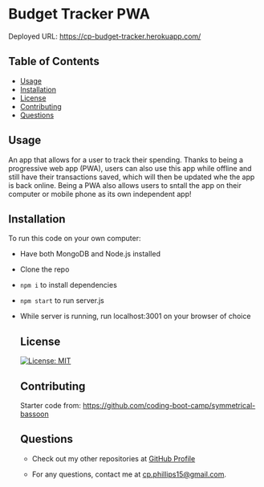 # Budget Tracker PWA

  Deployed URL: https://cp-budget-tracker.herokuapp.com/


  ## Table of Contents

  - [Usage](#usage)
  - [Installation](#installation)
  - [License](#license)
  - [Contributing](#contributing)
  - [Questions](#questions)
  
  ## Usage

  An app that allows for a user to track their spending. Thanks to being a progressive web app (PWA), users can also use this app while offline and still have their transactions saved, which will then be updated whe the app is back online. Being a PWA also allows users to sntall the app on their computer or mobile phone as its own independent app!

## Installation

To run this code on your own computer:
* Have both MongoDB and Node.js installed
* Clone the repo
* `npm i` to install dependencies
* `npm start` to run server.js
* While server is running, run localhost:3001 on your browser of choice
  ## License

  [![License: MIT](https://img.shields.io/badge/License-MIT-yellow.svg)](https://opensource.org/licenses/MIT)

  ## Contributing

  Starter code from: https://github.com/coding-boot-camp/symmetrical-bassoon


  ## Questions

  - Check out my other repositories at [GitHub Profile](https://github.com/c-phillips7)

  - For any questions, contact me at cp.phillips15@gmail.com.

